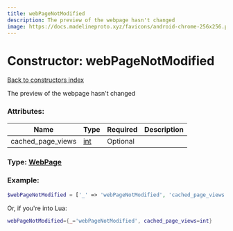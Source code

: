 ```yaml
---
title: webPageNotModified
description: The preview of the webpage hasn't changed
image: https://docs.madelineproto.xyz/favicons/android-chrome-256x256.png
---
```

# Constructor: webPageNotModified  
[Back to constructors index](index.md)



The preview of the webpage hasn't changed

### Attributes:

| Name     |    Type       | Required | Description |
|----------|---------------|----------|-------------|
|cached\_page\_views|[int](../types/int.md) | Optional||



### Type: [WebPage](../types/WebPage.md)


### Example:

```php
$webPageNotModified = ['_' => 'webPageNotModified', 'cached_page_views' => int];
```  


Or, if you're into Lua:

```lua
webPageNotModified={_='webPageNotModified', cached_page_views=int}

```


